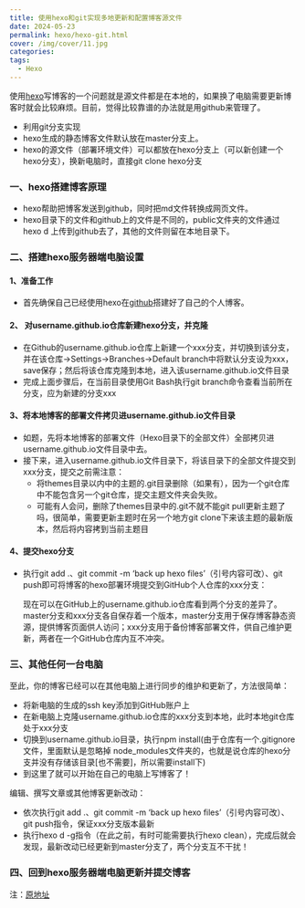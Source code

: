 ```yaml
---
title: 使用hexo和git实现多地更新和配置博客源文件
date: 2024-05-23
permalink: hexo/hexo-git.html
cover: /img/cover/11.jpg
categories:
tags:
  - Hexo
---
```

使用[hexo](https://hexo.io/zh-cn/)写博客的一个问题就是源文件都是在本地的，如果换了电脑需要更新博客时就会比较麻烦。目前，觉得比较靠谱的办法就是用github来管理了。

- 利用git分支实现
- hexo生成的静态博客文件默认放在master分支上。
- hexo的源文件（部署环境文件）可以都放在hexo分支上（可以新创建一个hexo分支），换新电脑时，直接git clone hexo分支

### 一、hexo搭建博客原理

- hexo帮助把博客发送到github，同时把md文件转换成网页文件。
- hexo目录下的文件和github上的文件是不同的，public文件夹的文件通过hexo d 上传到github去了，其他的文件则留在本地目录下。

### 二、搭建hexo服务器端电脑设置

#### 1、准备工作

- 首先确保自己已经使用hexo在[github](https://so.csdn.net/so/search?q=github&spm=1001.2101.3001.7020)搭建好了自己的个人博客。

#### 2、 对username.github.io仓库新建hexo分支，并克隆

- 在Github的username.github.io仓库上新建一个xxx分支，并切换到该分支，并在该仓库->Settings->Branches->Default branch中将默认分支设为xxx，save保存；然后将该仓库克隆到本地，进入该username.github.io文件目录
- 完成上面步骤后，在当前目录使用Git Bash执行git branch命令查看当前所在分支，应为新建的分支xxx

#### 3、将本地博客的部署文件拷贝进username.github.io文件目录

-  如题，先将本地博客的部署文件（Hexo目录下的全部文件）全部拷贝进username.github.io文件目录中去。
- 接下来，进入username.github.io文件目录下，将该目录下的全部文件提交到xxx分支，提交之前需注意：
  - 将themes目录以内中的主题的.git目录删除（如果有），因为一个git仓库中不能包含另一个git仓库，提交主题文件夹会失败。
  - 可能有人会问，删除了themes目录中的.git不就不能git pull更新主题了吗，很简单，需要更新主题时在另一个地方git clone下来该主题的最新版本，然后将内容拷到当前主题目

#### 4、提交hexo分支

- 执行git add .、git commit -m ‘back up hexo files’（引号内容可改）、git push即可将博客的hexo部署环境提交到GitHub个人仓库的xxx分支：

  现在可以在GitHub上的username.github.io仓库看到两个分支的差异了。
  master分支和xxx分支各自保存着一个版本，master分支用于保存博客静态资源，提供博客页面供人访问；xxx分支用于备份博客部署文件，供自己维护更新，两者在一个GitHub仓库内互不冲突。

### 三、其他任何一台电脑

至此，你的博客已经可以在其他电脑上进行同步的维护和更新了，方法很简单：

- 将新电脑的生成的ssh key添加到GitHub账户上
- 在新电脑上克隆username.github.io仓库的xxx分支到本地，此时本地git仓库处于xxx分支
- 切换到username.github.io目录，执行npm install(由于仓库有一个.gitignore文件，里面默认是忽略掉 node_modules文件夹的，也就是说仓库的hexo分支并没有存储该目录[也不需要]，所以需要install下)
- 到这里了就可以开始在自己的电脑上写博客了！

编辑、撰写文章或其他博客更新改动：

- 依次执行git add .、git commit -m ‘back up hexo files’（引号内容可改）、git push指令，保证xxx分支版本最新
- 执行hexo d -g指令（在此之前，有时可能需要执行hexo clean），完成后就会发现，最新改动已经更新到master分支了，两个分支互不干扰！

### 四、回到hexo服务器端电脑更新并提交博客



注：[原地址](https://blog.csdn.net/qq_41684957/article/details/90680765)
